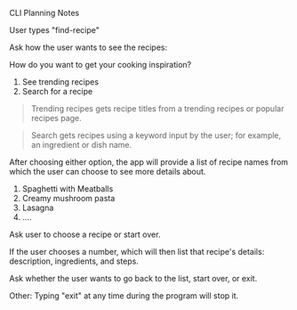 CLI Planning Notes

User types "find-recipe"

Ask how the user wants to see the recipes:

How do you want to get your cooking inspiration?
1. See trending recipes
2. Search for a recipe

> Trending recipes gets recipe titles from a trending recipes or popular recipes page.

> Search gets recipes using a keyword input by the user; for example, an ingredient or dish name.

After choosing either option, the app will provide a list of recipe names from which the user can choose to see more details about.

1. Spaghetti with Meatballs
2. Creamy mushroom pasta
3. Lasagna
4. ....

Ask user to choose a recipe or start over.

If the user chooses a number, which will then list that recipe's details: description, ingredients, and steps.

Ask whether the user wants to go back to the list, start over, or exit.

Other: Typing "exit" at any time during the program will stop it.